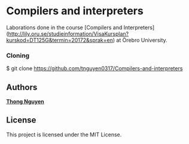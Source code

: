 # Compilers and interpreters
Laborations done in the course [Compilers and Interpreters] (http://lily.oru.se/studieinformation/VisaKursplan?kurskod=DT125G&termin=20172&sprak=en) at Örebro University. 

### Cloning

$ git clone https://github.com/tnguyen0317/Compilers-and-interpreters

## Authors

**[Thong Nguyen](https://github.com/tnguyen0317)**

## License
This project is licensed under the MIT License.
